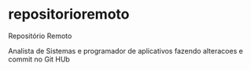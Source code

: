 # repositorioremoto
Repositório Remoto

Analista de Sistemas e programador de aplicativos fazendo alteracoes e commit no Git HUb
